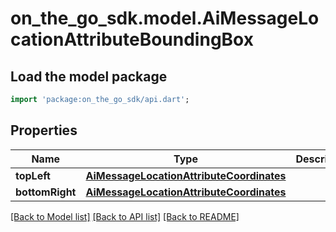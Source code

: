 # on_the_go_sdk.model.AiMessageLocationAttributeBoundingBox

## Load the model package
```dart
import 'package:on_the_go_sdk/api.dart';
```

## Properties
Name | Type | Description | Notes
------------ | ------------- | ------------- | -------------
**topLeft** | [**AiMessageLocationAttributeCoordinates**](AiMessageLocationAttributeCoordinates.md) |  | [optional] 
**bottomRight** | [**AiMessageLocationAttributeCoordinates**](AiMessageLocationAttributeCoordinates.md) |  | [optional] 

[[Back to Model list]](../README.md#documentation-for-models) [[Back to API list]](../README.md#documentation-for-api-endpoints) [[Back to README]](../README.md)


